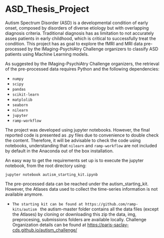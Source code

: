# ASD_Thesis_Project


Autism Spectrum Disorder (ASD) is a developmental condition of early onset,
composed by disorders of diverse etiology but with overlapping diagnosis criteria.
Traditional diagnosis has as limitation to not accurately asses patients in early
childhood, which is critical to successfully treat the condition.
This project has as goal to explore the fMRI and MRI data pre-processed by the IMaging-PsychiAtry Challenge
organizers to classify ASD patients using Machine Learning models.

As suggested by the IMaging-PsychiAtry Challenge organizers, the retrieval of the 
pre-processed data requires Python and the following dependencies:

* `numpy`
* `scipy`
* `pandas`
* `scikit-learn`
* `matplolib`
* `seaborn`
* `nilearn`
* `jupyter`
* `ramp-workflow`

The project was developed using jupyter notebooks. However, the final reported code is presented as .py files due to convenience
to double check the content. Therefore, it will be advisable to check the code using notebooks, understanding that 
`nilearn` and `ramp-workflow` are not included by default in the Anaconda out of the box installation.

An easy way to get the requirements set up is to execute the jupyter notebook, from the root directory using:
```
jupyter notebook autism_starting_kit.ipynb
``` 
The pre-processed data can be reached under the autism_starting_kit. However, the Atlases data used to collect the time-series information
is not available anymore.
* `The starting kit can be found at https://github.com/ramp-kits/autism ` the autism-master folder contains all the 
data files (except the Atlases) by cloning or downloading this zip the data, img, preprocesing, submissions folders are available locally.
Challenge Organization details can be found at https://paris-saclay-cds.github.io/autism_challenge/
